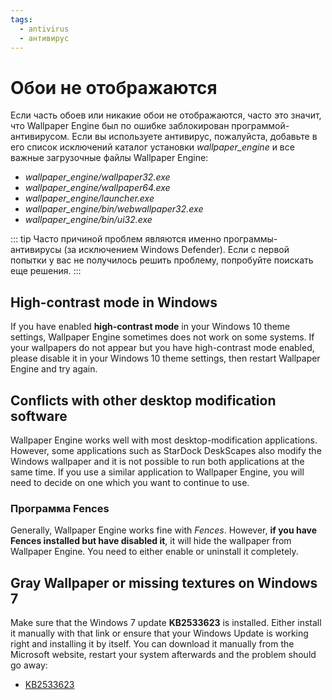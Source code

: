 ```yaml
---
tags:
  - antivirus
  - антивирус
---
```


# Обои не отображаются

Если часть обоев или никакие обои не отображаются, часто это значит, что Wallpaper Engine был по ошибке заблокирован программой-антивирусом. Если вы используете антивирус, пожалуйста, добавьте в его список исключений каталог установки *wallpaper_engine* и все важные загрузочные файлы Wallpaper Engine:

* *wallpaper_engine/wallpaper32.exe*
* *wallpaper_engine/wallpaper64.exe*
* *wallpaper_engine/launcher.exe*
* *wallpaper_engine/bin/webwallpaper32.exe*
* *wallpaper_engine/bin/ui32.exe*

::: tip
Часто причиной проблем являются именно программы-антивирусы (за исключением Windows Defender). Если с первой попытки у вас не получилось решить проблему, попробуйте поискать еще решения.
:::

## High-contrast mode in Windows

If you have enabled **high-contrast mode** in your Windows 10 theme settings, Wallpaper Engine sometimes does not work on some systems. If your wallpapers do not appear but you have high-contrast mode enabled, please disable it in your Windows 10 theme settings, then restart Wallpaper Engine and try again.

## Conflicts with other desktop modification software

Wallpaper Engine works well with most desktop-modification applications. However, some applications such as StarDock DeskScapes also modify the Windows wallpaper and it is not possible to run both applications at the same time. If you use a similar application to Wallpaper Engine, you will need to decide on one which you want to continue to use.

### Программа Fences

Generally, Wallpaper Engine works fine with *Fences*. However, **if you have Fences installed but have disabled it**, it will hide the wallpaper from Wallpaper Engine. You need to either enable or uninstall it completely.

## Gray Wallpaper or missing textures on Windows 7

Make sure that the Windows 7 update **KB2533623** is installed. Either install it manually with that link or ensure that your Windows Update is working right and installing it by itself. You can download it manually from the Microsoft website, restart your system afterwards and the problem should go away:

* [KB2533623](https://support.microsoft.com/ru-ru/help/2533623/microsoft-security-advisory-insecure-library-loading-could-allow-remot)